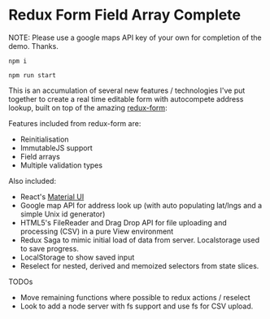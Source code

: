 # Redux Form Field Array Complete 

NOTE: Please use a google maps API key of your own for completion of the demo. Thanks.

`npm i`

`npm run start`


This is an accumulation of several new features / technologies I've put together to create a real time editable form with autocompete address lookup, built on top of the amazing [redux-form](https://github.com/erikras/redux-form):

Features included from redux-form are:
- Reinitialisation
- ImmutableJS support
- Field arrays
- Multiple validation types


Also included:
- React's [Material UI](http://www.material-ui.com/#/)
- Google map API for address look up (with auto populating lat/lngs and a simple Unix id generator)
- HTML5's FileReader and Drag Drop API for file uploading and processing (CSV) in a pure View environment
- Redux Saga to mimic initial load of data from server. Localstorage used to save progress.
- LocalStorage to show saved input
- Reselect for nested, derived and memoized selectors from state slices.

TODOs
- Move remaining functions where possible to redux actions / reselect
- Look to add a node server with fs support and use fs for CSV upload.

